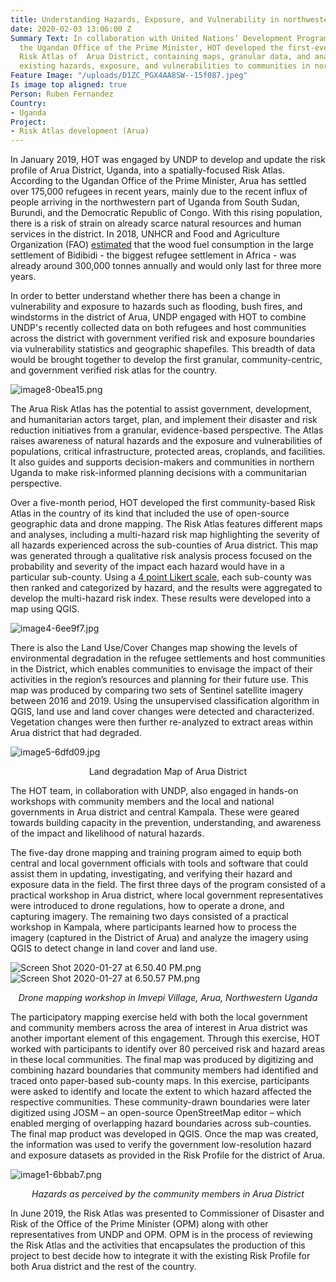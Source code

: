```yaml
---
title: Understanding Hazards, Exposure, and Vulnerability in northwestern Uganda
date: 2020-02-03 13:06:00 Z
Summary Text: In collaboration with United Nations’ Development Program (UNDP) and
  the Ugandan Office of the Prime Minister, HOT developed the first-ever spatially-focused
  Risk Atlas of  Arua District, containing maps, granular data, and analyses of the
  existing hazards, exposure, and vulnerabilities to communities in northwestern Uganda.
Feature Image: "/uploads/D1ZC_PGX4AA8SW--15f087.jpeg"
Is image top aligned: true
Person: Ruben Fernandez
Country:
- Uganda
Project:
- Risk Atlas development (Arua)
---
```


In January 2019, HOT was engaged by UNDP to develop and update the risk profile of Arua District, Uganda, into a spatially-focused Risk Atlas. According to the Ugandan Office of the Prime Minister, Arua has settled over 175,000 refugees in recent years, mainly due to the recent influx of people arriving in the northwestern part of Uganda from South Sudan, Burundi, and the Democratic Republic of Congo. With this rising population, there is a risk of strain on already scarce natural resources and human services in the district. In 2018, UNHCR and Food and Agriculture Organization (FAO) [estimated](https://www.unhcr.org/news/press/2018/6/5b2a2e174/fao-unhcr-launch-new-tool-save-forests-displacement-affected-areas.html) that the wood fuel consumption in the large settlement of Bidibidi - the biggest refugee settlement in Africa - was already around 300,000 tonnes annually and would only last for three more years.

In order to better understand whether there has been a change in vulnerability and exposure to hazards such as flooding, bush fires, and windstorms in the district of Arua, UNDP engaged with HOT to combine UNDP's recently collected data on both refugees and host communities across the district with government verified risk and exposure boundaries via vulnerability statistics and geographic shapefiles. This breadth of data would be brought together to develop the first granular, community-centric, and government verified risk atlas for the country.

![image8-0bea15.png](/uploads/image8-0bea15.png)

The Arua Risk Atlas has the potential to assist government, development, and humanitarian actors target, plan, and implement their disaster and risk reduction initiatives from a granular, evidence-based perspective. The Atlas raises awareness of natural hazards and the exposure and vulnerabilities of populations, critical infrastructure, protected areas, croplands, and facilities. It also guides and supports decision-makers and communities in northern Uganda to make risk-informed planning decisions with a communitarian perspective.

Over a five-month period, HOT developed the first community-based Risk Atlas in the country of its kind that included the use of open-source geographic data and drone mapping. The Risk Atlas features different maps and analyses, including a multi-hazard risk map highlighting the severity of all hazards experienced across the sub-counties of Arua district. This map was generated through a qualitative risk analysis process focused on the probability and severity of the impact each hazard would have in a particular sub-county. Using a [4 point Likert scale](https://www.formpl.us/blog/point-likert-scale), each sub-county was then ranked and categorized by hazard, and the results were aggregated to develop the multi-hazard risk index. These results were developed into a map using QGIS.

![image4-6ee9f7.jpg](/uploads/image4-6ee9f7.jpg)

There is also the Land Use/Cover Changes map showing the levels of environmental degradation in the refugee settlements and host communities in the District, which enables communities to envisage the impact of their activities in the region’s resources and planning for their future use. This map was produced by comparing two sets of Sentinel satellite imagery between 2016 and 2019. Using the unsupervised classification algorithm in QGIS, land use and land cover changes were detected and characterized. Vegetation changes were then further re-analyzed to extract areas within Arua district that had degraded.

![image5-6dfd09.jpg](/uploads/image5-6dfd09.jpg)
<p style="text-align: center;">Land degradation Map of Arua District</p>

The HOT team, in collaboration with UNDP, also engaged in hands-on workshops with community members and the local and national governments in Arua district and central Kampala. These were geared towards building capacity in the prevention, understanding, and awareness of the impact and likelihood of natural hazards.

The five-day drone mapping and training program aimed to equip both central and local government officials with tools and software that could assist them in updating, investigating, and verifying their hazard and exposure data in the field. The first three days of the program consisted of a practical workshop in Arua district, where local government representatives were introduced to drone regulations, how to operate a drone, and capturing imagery. The remaining two days consisted of a practical workshop in Kampala, where participants learned how to process the imagery (captured in the District of Arua) and analyze the imagery using QGIS to detect change in land cover and land use.

![Screen Shot 2020-01-27 at 6.50.40 PM.png](/uploads/Screen%20Shot%202020-01-27%20at%206.50.40%20PM.png)\
![Screen Shot 2020-01-27 at 6.50.57 PM.png](/uploads/Screen%20Shot%202020-01-27%20at%206.50.57%20PM.png)
*<p style="text-align: center;">Drone mapping workshop in Imvepi Village, Arua, Northwestern Uganda</p>*

The participatory mapping exercise held with both the local government and community members across the area of interest in Arua district was another important element of this engagement. Through this exercise, HOT worked with participants to identify over 80 perceived risk and hazard areas in these local communities. The final map was produced by digitizing and combining hazard boundaries that community members had identified and traced onto paper-based sub-county maps. In this exercise, participants were asked to identify and locate the extent to which hazard affected the respective communities. These community-drawn boundaries were later digitized using JOSM – an open-source OpenStreetMap editor – which enabled merging of overlapping hazard boundaries across sub-counties. The final map product was developed in QGIS. Once the map was created, the information was used to verify the government low-resolution hazard and exposure datasets as provided in the Risk Profile for the district of Arua.

![image1-6bbab7.png](/uploads/image1-6bbab7.png)
*<p style="text-align: center;">Hazards as perceived by the community members in Arua District</p>*

In June 2019, the Risk Atlas was presented to Commissioner of Disaster and Risk of the Office of the Prime Minister (OPM) along with other representatives from UNDP and OPM. OPM is in the process of reviewing the Risk Atlas and the activities that encapsulates the production of this project to best decide how to integrate it with the existing Risk Profile for both Arua district and the rest of the country.